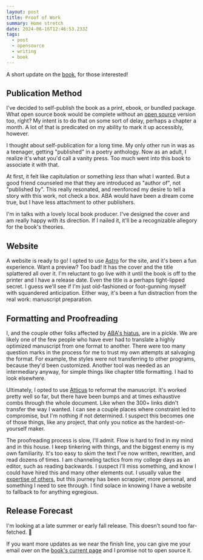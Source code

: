 ```yaml
---
layout: post
title: Proof of Work
summary: Home stretch
date: 2024-06-16T12:46:53.233Z
tags:
  - post
  - opensource
  - writing
  - book
---
```


A short update on the [book](https://brianmuenzenmeyer.com/book/), for those interested!

## Publication Method

I've decided to self-publish the book as a print, ebook, or bundled package.
What open source book would be complete without an [open source](https://brianmuenzenmeyer.com/hubs/opensource/) version too, right?
My intent is to do that on some sort of delay, perhaps a chapter a month.
A lot of that is predicated on my ability to mark it up accessibly, however.

I thought about self-publication for a long time. 
My only other run in was as a teenager, getting "published" in a poetry anthology.
Now as an adult, I realize it's what you'd call a vanity press.
Too much went into this book to associate it with that.

At first, it felt like capitulation or something _less_ than what I wanted.
But a good friend counseled me that they are introduced as "author of", not "published by".
This really resonated, and reenforced my desire to tell a story with this work, not check a box. 
ABA would have been a dream come true, but I have less attachment to other publishers.

I'm in talks with a lovely local book producer.
I've designed the cover and am really happy with its direction. 
If I nailed it, it'll be a recognizable allegory for the book's theories.

## Website

A website is ready to go!
I opted to use [Astro](https://astro.build/) for the site, and it's been a fun experience.
Want a preview?
Too bad!
It has the cover and the title splattered all over it.
I'm reluctant to go live with it until the book is off to the printer and I have a release date.
Even the title is a perhaps tight-lipped secret.
I guess we'll see if I'm just old-fashioned or foot-gunning myself with squandered anticipation.
Either way, it's been a fun distraction from the real work: manuscript preparation.

## Formatting and Proofreading

I, and the couple other folks affected by [ABA's hiatus](https://brianmuenzenmeyer.com/posts/2024-open-source-open-doors/), are in a pickle.
We are likely one of the few people who have ever had to translate a highly optimized manuscript from one format to another.
There were too many question marks in the process for me to trust my own attempts at salvaging the format.
For example, the styles were not transferring to other programs, because they'd been customized.
Another tool was needed as an intermediary anyway, for simple things like chapter title formatting. 
I had to look elsewhere.

Ultimately, I opted to use [Atticus](https://www.atticus.io/) to reformat the manuscript.
It's worked pretty well so far, but there have been bumps and at times exhaustive combs through the whole document.
Like when the 300+ links didn't transfer the way I wanted.
I can see a couple places where constraint led to compromise, but I'm nothing if not determined.
I suspect this becomes one of those things, like any project, that only you notice as the hardest-on-yourself maker.

The proofreading process is slow, I'll admit.
Flow is hard to find in my mind and in this house.
I keep tinkering with things, and the biggest enemy is my own familiarity. 
It's too easy to skim the text I've now written, rewritten, and read dozens of times.
I am channeling tactics from my college days as an editor, such as reading backwards.
I suspect I'll miss something, and know I could have hired this and many other elements out.
I usually value the [expertise of others](https://brianmuenzenmeyer.com/posts/2021-pay-for-experts/), but this journey has been scrappier, more personal, and something I need to see through.
I find solace in knowing I have a website to fallback to for anything egregious.

## Release Forecast

I'm looking at a late summer or early fall release.
This doesn't sound too far-fetched. 🤞

If you want more updates as we near the finish line, you can give me your email over on the [book's current page](https://brianmuenzenmeyer.com/book/) and I promise not to open source it.